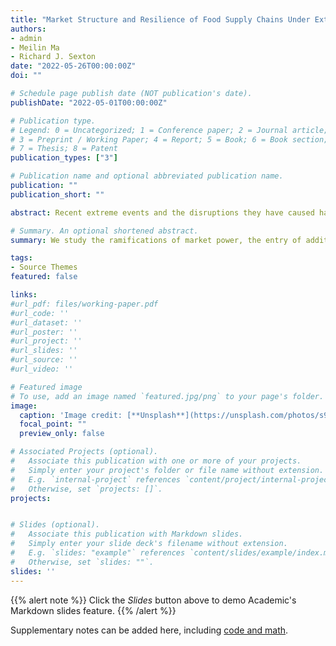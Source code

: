 ```yaml
---
title: "Market Structure and Resilience of Food Supply Chains Under Extreme Events"
authors:
- admin
- Meilin Ma
- Richard J. Sexton
date: "2022-05-26T00:00:00Z"
doi: ""

# Schedule page publish date (NOT publication's date).
publishDate: "2022-05-01T00:00:00Z"

# Publication type.
# Legend: 0 = Uncategorized; 1 = Conference paper; 2 = Journal article;
# 3 = Preprint / Working Paper; 4 = Report; 5 = Book; 6 = Book section;
# 7 = Thesis; 8 = Patent
publication_types: ["3"]

# Publication name and optional abbreviated publication name.
publication: ""
publication_short: ""

abstract: Recent extreme events and the disruptions they have caused have made supply-chain resilience a key topic for researchers and policy makers, especially in the food industries. This paper provides a theoretical and simulation framework to assess the resilience and welfare implications of five key policy responses that either are being implemented or are under consideration.  Specifically, we study the ramifications of market power, the entry of additional processing capacity, price gouging laws, diversification of production risk, and holding strategic reserves. We show that, while there are some gains to resilience from these policy measures, the effectiveness of these policies depends heavily on the existing market structure, and resilience gains come at the expense of efficiency.

# Summary. An optional shortened abstract.
summary: We study the ramifications of market power, the entry of additional processing capacity, price gouging laws, diversification of production risk, and holding strategic reserves. We show that, while there are some gains to resilience from these policy measures, the effectiveness of these policies depends heavily on the existing market structure, and resilience gains come at the expense of efficiency.

tags:
- Source Themes
featured: false

links:
#url_pdf: files/working-paper.pdf
#url_code: ''
#url_dataset: ''
#url_poster: ''
#url_project: ''
#url_slides: ''
#url_source: ''
#url_video: ''

# Featured image
# To use, add an image named `featured.jpg/png` to your page's folder.
image:
  caption: 'Image credit: [**Unsplash**](https://unsplash.com/photos/s9CC2SKySJM)'
  focal_point: ""
  preview_only: false

# Associated Projects (optional).
#   Associate this publication with one or more of your projects.
#   Simply enter your project's folder or file name without extension.
#   E.g. `internal-project` references `content/project/internal-project/index.md`.
#   Otherwise, set `projects: []`.
projects:


# Slides (optional).
#   Associate this publication with Markdown slides.
#   Simply enter your slide deck's filename without extension.
#   E.g. `slides: "example"` references `content/slides/example/index.md`.
#   Otherwise, set `slides: ""`.
slides: ''
---
```


{{% alert note %}}
Click the *Slides* button above to demo Academic's Markdown slides feature.
{{% /alert %}}

Supplementary notes can be added here, including [code and math](https://sourcethemes.com/academic/docs/writing-markdown-latex/).
